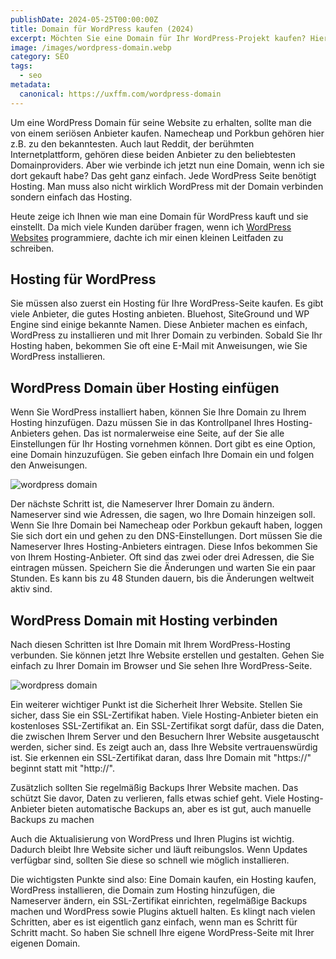 ```yaml
---
publishDate: 2024-05-25T00:00:00Z
title: Domain für WordPress kaufen (2024)
excerpt: Möchten Sie eine Domain für Ihr WordPress-Projekt kaufen? Hier erfahren Sie, wie Sie ganz einfach eine passende Domain auswählen und registrieren. Lernen Sie, warum eine gute Domain wichtig ist und wie sie Ihren Erfolg im Web beeinflussen kann. 
image: /images/wordpress-domain.webp
category: SEO
tags:
  - seo
metadata:
  canonical: https://uxffm.com/wordpress-domain
---
```


Um eine WordPress Domain für seine Website zu erhalten, sollte man die von einem seriösen Anbieter kaufen. Namecheap und Porkbun gehören hier z.B. zu den bekanntesten. Auch laut Reddit, der berühmten Internetplattform, gehören diese beiden Anbieter zu den beliebtesten Domainproviders. Aber wie verbinde ich jetzt nun eine Domain, wenn ich sie dort gekauft habe? Das geht ganz einfach. Jede WordPress Seite benötigt Hosting. Man muss also nicht wirklich WordPress mit der Domain verbinden sondern einfach das Hosting.

Heute zeige ich Ihnen wie man eine Domain für WordPress kauft und sie einstellt. Da mich viele Kunden darüber fragen, wenn ich <a href="/service/wordpress-frankfurt">WordPress Websites</a> programmiere, dachte ich mir einen kleinen Leitfaden zu schreiben.

## Hosting für WordPress

Sie müssen also zuerst ein Hosting für Ihre WordPress-Seite kaufen. Es gibt viele Anbieter, die gutes Hosting anbieten. Bluehost, SiteGround und WP Engine sind einige bekannte Namen. Diese Anbieter machen es einfach, WordPress zu installieren und mit Ihrer Domain zu verbinden. Sobald Sie Ihr Hosting haben, bekommen Sie oft eine E-Mail mit Anweisungen, wie Sie WordPress installieren.

## WordPress Domain über Hosting einfügen

Wenn Sie WordPress installiert haben, können Sie Ihre Domain zu Ihrem Hosting hinzufügen. Dazu müssen Sie in das Kontrollpanel Ihres Hosting-Anbieters gehen. Das ist normalerweise eine Seite, auf der Sie alle Einstellungen für Ihr Hosting vornehmen können. Dort gibt es eine Option, eine Domain hinzuzufügen. Sie geben einfach Ihre Domain ein und folgen den Anweisungen.

<img src="/images/wordpress-domain.png" alt="wordpress domain">

Der nächste Schritt ist, die Nameserver Ihrer Domain zu ändern. Nameserver sind wie Adressen, die sagen, wo Ihre Domain hinzeigen soll. Wenn Sie Ihre Domain bei Namecheap oder Porkbun gekauft haben, loggen Sie sich dort ein und gehen zu den DNS-Einstellungen. Dort müssen Sie die Nameserver Ihres Hosting-Anbieters eintragen. Diese Infos bekommen Sie von Ihrem Hosting-Anbieter. Oft sind das zwei oder drei Adressen, die Sie eintragen müssen. Speichern Sie die Änderungen und warten Sie ein paar Stunden. Es kann bis zu 48 Stunden dauern, bis die Änderungen weltweit aktiv sind.

## WordPress Domain mit Hosting verbinden

Nach diesen Schritten ist Ihre Domain mit Ihrem WordPress-Hosting verbunden. Sie können jetzt Ihre Website erstellen und gestalten. Gehen Sie einfach zu Ihrer Domain im Browser und Sie sehen Ihre WordPress-Seite.

<img src="/images/wordpress-domain-2.png" alt="wordpress domain">

Ein weiterer wichtiger Punkt ist die Sicherheit Ihrer Website. Stellen Sie sicher, dass Sie ein SSL-Zertifikat haben. Viele Hosting-Anbieter bieten ein kostenloses SSL-Zertifikat an. Ein SSL-Zertifikat sorgt dafür, dass die Daten, die zwischen Ihrem Server und den Besuchern Ihrer Website ausgetauscht werden, sicher sind. Es zeigt auch an, dass Ihre Website vertrauenswürdig ist. Sie erkennen ein SSL-Zertifikat daran, dass Ihre Domain mit "https://" beginnt statt mit "http://".

Zusätzlich sollten Sie regelmäßig Backups Ihrer Website machen. Das schützt Sie davor, Daten zu verlieren, falls etwas schief geht. Viele Hosting-Anbieter bieten automatische Backups an, aber es ist gut, auch manuelle Backups zu machen

Auch die Aktualisierung von WordPress und Ihren Plugins ist wichtig. Dadurch bleibt Ihre Website sicher und läuft reibungslos. Wenn Updates verfügbar sind, sollten Sie diese so schnell wie möglich installieren.

Die wichtigsten Punkte sind also: Eine Domain kaufen, ein Hosting kaufen, WordPress installieren, die Domain zum Hosting hinzufügen, die Nameserver ändern, ein SSL-Zertifikat einrichten, regelmäßige Backups machen und WordPress sowie Plugins aktuell halten. Es klingt nach vielen Schritten, aber es ist eigentlich ganz einfach, wenn man es Schritt für Schritt macht. So haben Sie schnell Ihre eigene WordPress-Seite mit Ihrer eigenen Domain.